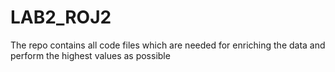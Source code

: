 # LAB2_ROJ2
The repo contains all code files which are needed for enriching the data and perform the highest values as possible
